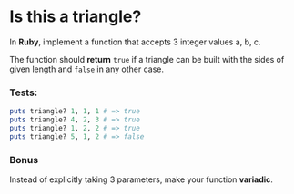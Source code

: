 # Is this a triangle?
In **Ruby**, implement a function that accepts 3 integer values a, b, c. 

The function should **return** `true` if a triangle can be built with the sides of given length and `false` in any other case.

### Tests:
```rb
puts triangle? 1, 1, 1 # => true
puts triangle? 4, 2, 3 # => true
puts triangle? 1, 2, 2 # => true
puts triangle? 5, 1, 2 # => false
```

### Bonus
Instead of explicitly taking 3 parameters, make your function **variadic**.